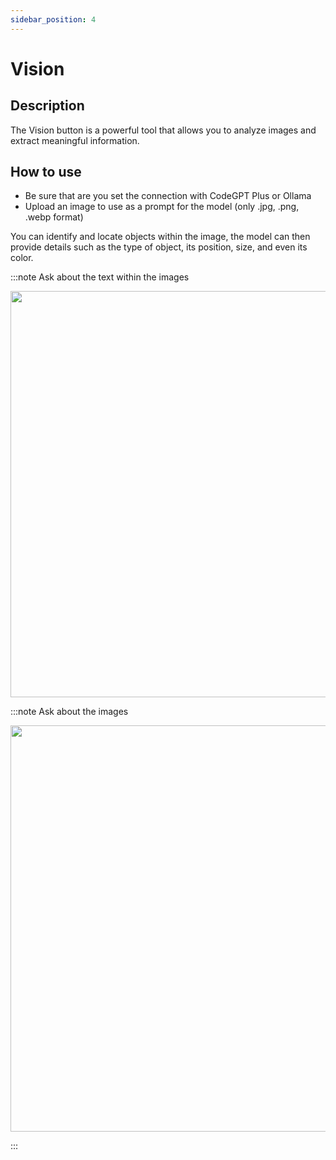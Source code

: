 ```yaml
---
sidebar_position: 4
---
```



# Vision
## Description

The Vision button is a powerful tool that allows you to analyze images and extract meaningful information. 

## How to use

- Be sure that are you set the connection with CodeGPT Plus or Ollama
- Upload an image to use as a prompt for the model (only .jpg, .png, .webp format)

You can identify and locate objects within the image, the model can then provide details such as the type of object, its position, size, and even its color.

:::note Ask about the text within the images
<p align="center">
  <img width="900" height="650" src="https://github.com/davila7/code-gpt-docs/assets/37567214/62fe854a-9cd4-4805-acba-0b5b9da88684" />
</p>

:::note Ask about the images
<p align="center">
  <img width="900" height="650" src="https://github.com/davila7/code-gpt-docs/assets/37567214/7d216aea-a023-4ff9-9ee1-64e19e108314" />
</p>
:::


